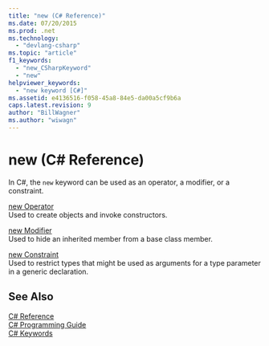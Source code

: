 ```yaml
---
title: "new (C# Reference)"
ms.date: 07/20/2015
ms.prod: .net
ms.technology: 
  - "devlang-csharp"
ms.topic: "article"
f1_keywords: 
  - "new_CSharpKeyword"
  - "new"
helpviewer_keywords: 
  - "new keyword [C#]"
ms.assetid: e4136516-f058-45a8-84e5-da00a5cf9b6a
caps.latest.revision: 9
author: "BillWagner"
ms.author: "wiwagn"
---
```

# new (C# Reference)
In C#, the `new` keyword can be used as an operator, a modifier, or a constraint.  
  
 [new Operator](../../../csharp/language-reference/keywords/new-operator.md)  
 Used to create objects and invoke constructors.  
  
 [new Modifier](../../../csharp/language-reference/keywords/new-modifier.md)  
 Used to hide an inherited member from a base class member.  
  
 [new Constraint](../../../csharp/language-reference/keywords/new-constraint.md)  
 Used to restrict types that might be used as arguments for a type parameter in a generic declaration.  
  
## See Also  
 [C# Reference](../../../csharp/language-reference/index.md)  
 [C# Programming Guide](../../../csharp/programming-guide/index.md)  
 [C# Keywords](../../../csharp/language-reference/keywords/index.md)
